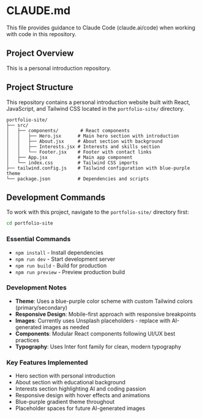 # CLAUDE.md

This file provides guidance to Claude Code (claude.ai/code) when working with code in this repository.

## Project Overview

This is a personal introduction repository.

## Project Structure

This repository contains a personal introduction website built with React, JavaScript, and Tailwind CSS located in the `portfolio-site/` directory.

```
portfolio-site/
├── src/
│   ├── components/        # React components
│   │   ├── Hero.jsx      # Main hero section with introduction
│   │   ├── About.jsx     # About section with background
│   │   ├── Interests.jsx # Interests and skills section
│   │   └── Footer.jsx    # Footer with contact links
│   ├── App.jsx           # Main app component
│   └── index.css         # Tailwind CSS imports
├── tailwind.config.js    # Tailwind configuration with blue-purple theme
└── package.json          # Dependencies and scripts
```

## Development Commands

To work with this project, navigate to the `portfolio-site/` directory first:

```bash
cd portfolio-site
```

### Essential Commands
- `npm install` - Install dependencies
- `npm run dev` - Start development server
- `npm run build` - Build for production
- `npm run preview` - Preview production build

### Development Notes

- **Theme**: Uses a blue-purple color scheme with custom Tailwind colors (primary/secondary)
- **Responsive Design**: Mobile-first approach with responsive breakpoints
- **Images**: Currently uses Unsplash placeholders - replace with AI-generated images as needed
- **Components**: Modular React components following UI/UX best practices
- **Typography**: Uses Inter font family for clean, modern typography

### Key Features Implemented

- Hero section with personal introduction
- About section with educational background
- Interests section highlighting AI and coding passion
- Responsive design with hover effects and animations
- Blue-purple gradient theme throughout
- Placeholder spaces for future AI-generated images